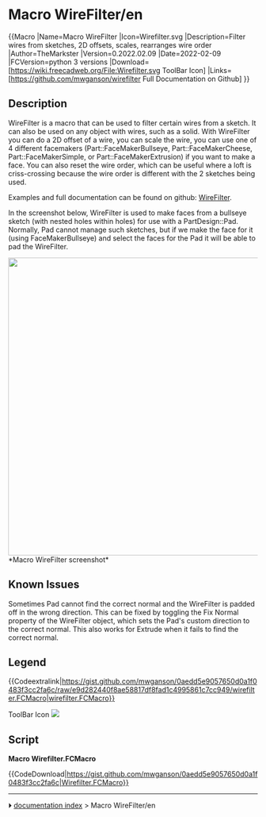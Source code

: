 # Macro WireFilter/en
{{Macro
|Name=Macro WireFilter
|Icon=Wirefilter.svg
|Description=Filter wires from sketches, 2D offsets, scales, rearranges wire order
|Author=TheMarkster
|Version=0.2022.02.09
|Date=2022-02-09
|FCVersion=python 3 versions
|Download=[https://wiki.freecadweb.org/File:Wirefilter.svg ToolBar Icon]
|Links=[https://github.com/mwganson/wirefilter Full Documentation on Github]
}}

## Description

WireFilter is a macro that can be used to filter certain wires from a sketch. It can also be used on any object with wires, such as a solid. With WireFilter you can do a 2D offset of a wire, you can scale the wire, you can use one of 4 different facemakers (Part::FaceMakerBullseye, Part::FaceMakerCheese, Part::FaceMakerSimple, or Part::FaceMakerExtrusion) if you want to make a face. You can also reset the wire order, which can be useful where a loft is criss-crossing because the wire order is different with the 2 sketches being used.

Examples and full documentation can be found on github: [WireFilter](https://github.com/mwganson/wirefilter).

In the screenshot below, WireFilter is used to make faces from a bullseye sketch (with nested holes within holes) for use with a PartDesign::Pad. Normally, Pad cannot manage such sketches, but if we make the face for it (using FaceMakerBullseye) and select the faces for the Pad it will be able to pad the WireFilter.

<img alt="" src=images/Wirefilter_scr1.png  style="width:600px;"> 
*Macro WireFilter screenshot‎*

## Known Issues 

Sometimes Pad cannot find the correct normal and the WireFilter is padded off in the wrong direction. This can be fixed by toggling the Fix Normal property of the WireFilter object, which sets the Pad\'s custom direction to the correct normal. This also works for Extrude when it fails to find the correct normal.

## Legend


{{Codeextralink|https://gist.github.com/mwganson/0aedd5e9057650d0a1f0483f3cc2fa6c/raw/e9d282440f8ae58817df8fad1c4995861c7cc949/wirefilter.FCMacro|wirefilter.FCMacro}}

ToolBar Icon ![](images/Wirefilter.svg )

## Script

**Macro Wirefilter.FCMacro**


{{CodeDownload|https://gist.github.com/mwganson/0aedd5e9057650d0a1f0483f3cc2fa6c|Wirefilter.FCMacro}}



---
⏵ [documentation index](../README.md) > Macro WireFilter/en
